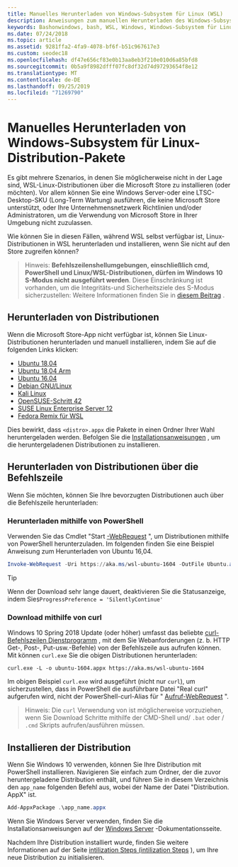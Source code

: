 ```yaml
---
title: Manuelles Herunterladen von Windows-Subsystem für Linux (WSL)
description: Anweisungen zum manuellen Herunterladen des Windows-Subsystems für Linux-Distributionen.
keywords: Bashonwindows, bash, WSL, Windows, Windows-Subsystem für Linux, WSL, Windows-Subsystem, Distribution, Ubuntu, openSUSE, SLES, Debian, Kali
ms.date: 07/24/2018
ms.topic: article
ms.assetid: 9281ffa2-4fa9-4078-bf6f-b51c967617e3
ms.custom: seodec18
ms.openlocfilehash: df47e656cf83e0b13aa8eb3f210e010d6a85bfd8
ms.sourcegitcommit: 0b5a9f8982dfff07fc8df32d74d97293654f8e12
ms.translationtype: MT
ms.contentlocale: de-DE
ms.lasthandoff: 09/25/2019
ms.locfileid: "71269790"
---
```

# <a name="manually-download-windows-subsystem-for-linux-distro-packages"></a>Manuelles Herunterladen von Windows-Subsystem für Linux-Distribution-Pakete

Es gibt mehrere Szenarios, in denen Sie möglicherweise nicht in der Lage sind, WSL-Linux-Distributionen über die Microsoft Store zu installieren (oder möchten). Vor allem können Sie eine Windows Server-oder eine LTSC-Desktop-SKU (Long-Term Wartung) ausführen, die keine Microsoft Store unterstützt, oder Ihre Unternehmensnetzwerk Richtlinien und/oder Administratoren, um die Verwendung von Microsoft Store in Ihrer Umgebung nicht zuzulassen.

Wie können Sie in diesen Fällen, während WSL selbst verfügbar ist, Linux-Distributionen in WSL herunterladen und installieren, wenn Sie nicht auf den Store zugreifen können?

> Hinweis: **Befehlszeilenshellumgebungen, einschließlich cmd, PowerShell und Linux/WSL-Distributionen, dürfen im Windows 10 S-Modus nicht ausgeführt werden**. Diese Einschränkung ist vorhanden, um die Integritäts-und Sicherheitsziele des S-Modus sicherzustellen: Weitere Informationen finden Sie in [diesem Beitrag](https://blogs.msdn.microsoft.com/commandline/2017/05/18/will-linux-distros-run-on-windows-10-s/) .

## <a name="downloading-distros"></a>Herunterladen von Distributionen

Wenn die Microsoft Store-App nicht verfügbar ist, können Sie Linux-Distributionen herunterladen und manuell installieren, indem Sie auf die folgenden Links klicken:
* [Ubuntu 18,04](https://aka.ms/wsl-ubuntu-1804)
* [Ubuntu 18,04 Arm](https://aka.ms/wsl-ubuntu-1804-arm)
* [Ubuntu 16.04](https://aka.ms/wsl-ubuntu-1604)
* [Debian GNU/Linux](https://aka.ms/wsl-debian-gnulinux)
* [Kali Linux](https://aka.ms/wsl-kali-linux-new)
* [OpenSUSE-Schritt 42](https://aka.ms/wsl-opensuse-42)
* [SUSE Linux Enterprise Server 12](https://aka.ms/wsl-sles-12)
* [Fedora Remix für WSL](https://github.com/WhitewaterFoundry/WSLFedoraRemix/releases/)

Dies bewirkt, dass `<distro>.appx` die Pakete in einen Ordner Ihrer Wahl heruntergeladen werden. Befolgen Sie die [Installationsanweisungen](#installing-your-distro) , um die heruntergeladenen Distributionen zu installieren.

## <a name="downloading-distros-via-the-command-line"></a>Herunterladen von Distributionen über die Befehlszeile
Wenn Sie möchten, können Sie Ihre bevorzugten Distributionen auch über die Befehlszeile herunterladen:

 ### <a name="download-using-powershell"></a>Herunterladen mithilfe von PowerShell
 Verwenden Sie das Cmdlet "Start [-WebRequest](https://msdn.microsoft.com/powershell/reference/5.1/microsoft.powershell.utility/invoke-webrequest) ", um Distributionen mithilfe von PowerShell herunterzuladen. Im folgenden finden Sie eine Beispiel Anweisung zum Herunterladen von Ubuntu 16,04.

```powershell
Invoke-WebRequest -Uri https://aka.ms/wsl-ubuntu-1604 -OutFile Ubuntu.appx -UseBasicParsing
```

> [!TIP]
> Wenn der Download sehr lange dauert, deaktivieren Sie die Statusanzeige, indem Sie`$ProgressPreference = 'SilentlyContinue'`

### <a name="download-using-curl"></a>Download mithilfe von curl
Windows 10 Spring 2018 Update (oder höher) umfasst das beliebte [curl-Befehlszeilen Dienstprogramm](https://curl.haxx.se/) , mit dem Sie Webanforderungen (z. b. HTTP Get-, Post-, Put-usw.-Befehle) von der Befehlszeile aus aufrufen können. Mit können `curl.exe` Sie die obigen Distributionen herunterladen:

```console
curl.exe -L -o ubuntu-1604.appx https://aka.ms/wsl-ubuntu-1604
```

Im obigen Beispiel `curl.exe` wird ausgeführt (nicht nur `curl`), um sicherzustellen, dass in PowerShell die ausführbare Datei "Real curl" aufgerufen wird, nicht der PowerShell-curl-Alias für " [Aufruf-WebRequest](https://docs.microsoft.com/en-us/powershell/module/microsoft.powershell.utility/invoke-webrequest?view=powershell-6) ".

> Hinweis: Die `curl` Verwendung von ist möglicherweise vorzuziehen, wenn Sie Download Schritte mithilfe der CMD-Shell und/ `.bat` oder  /  `.cmd` Skripts aufrufen/ausführen müssen.

## <a name="installing-your-distro"></a>Installieren der Distribution
Wenn Sie Windows 10 verwenden, können Sie Ihre Distribution mit PowerShell installieren. Navigieren Sie einfach zum Ordner, der die zuvor heruntergeladene Distribution enthält, und führen Sie in diesem Verzeichnis den `app_name` folgenden Befehl aus, wobei der Name der Datei "Distribution. AppX" ist.  
```Powershell
Add-AppxPackage .\app_name.appx
```

Wenn Sie Windows Server verwenden, finden Sie die Installationsanweisungen auf der [Windows Server](install-on-server.md) -Dokumentationsseite.

Nachdem Ihre Distribution installiert wurde, finden Sie weitere Informationen auf der Seite [intilization Steps (intilization Steps](initialize-distro.md) ), um Ihre neue Distribution zu initialisieren.
